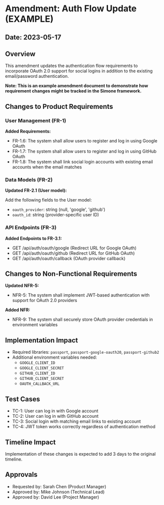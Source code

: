 # Amendment: Auth Flow Update (EXAMPLE)

## Date: 2023-05-17

## Overview

This amendment updates the authentication flow requirements to incorporate OAuth 2.0 support for social logins in addition to the existing email/password authentication.

**Note: This is an example amendment document to demonstrate how requirement changes might be tracked in the Simone framework.**

## Changes to Product Requirements

### User Management (FR-1)

**Added Requirements:**

- FR-1.6: The system shall allow users to register and log in using Google OAuth
- FR-1.7: The system shall allow users to register and log in using GitHub OAuth
- FR-1.8: The system shall link social login accounts with existing email accounts when the email matches

### Data Models (FR-2)

**Updated FR-2.1 (User model):**

Add the following fields to the User model:
- `oauth_provider`: string (null, 'google', 'github')
- `oauth_id`: string (provider-specific user ID)

### API Endpoints (FR-3)

**Added Endpoints to FR-3.1:**
- GET /api/auth/oauth/google (Redirect URL for Google OAuth)
- GET /api/auth/oauth/github (Redirect URL for GitHub OAuth)
- GET /api/auth/oauth/callback (OAuth provider callback)

## Changes to Non-Functional Requirements

**Updated NFR-5:**
- NFR-5: The system shall implement JWT-based authentication with support for OAuth 2.0 providers

**Added NFR:**
- NFR-9: The system shall securely store OAuth provider credentials in environment variables

## Implementation Impact

- Required libraries: `passport`, `passport-google-oauth20`, `passport-github2`
- Additional environment variables needed:
  - `GOOGLE_CLIENT_ID`
  - `GOOGLE_CLIENT_SECRET`
  - `GITHUB_CLIENT_ID`
  - `GITHUB_CLIENT_SECRET`
  - `OAUTH_CALLBACK_URL`

## Test Cases

- TC-1: User can log in with Google account
- TC-2: User can log in with GitHub account
- TC-3: Social login with matching email links to existing account
- TC-4: JWT token works correctly regardless of authentication method

## Timeline Impact

Implementation of these changes is expected to add 3 days to the original timeline.

## Approvals

- Requested by: Sarah Chen (Product Manager)
- Approved by: Mike Johnson (Technical Lead)
- Approved by: David Lee (Project Manager)
